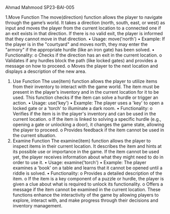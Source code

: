 Ahmad Mahmood
SP23-BAI-005

1.Move Function
The move(direction) function allows the player to navigate through the game’s world. It takes a direction (north, south, east, or west) as input and moves the player from the current location to a connected one if an exit exists in that direction. If there is no valid exit, the player is informed that they cannot move in that direction.
•	Usage: move('north')
•	Example: If the player is in the "courtyard" and moves north, they may enter the "armory" if the appropriate hurdle (like an iron gate) has been solved.
•	Functionality:
o	Checks if the direction has an exit in the current location.
o	Validates if any hurdles block the path (like locked gates) and provides a message on how to proceed.
o	Moves the player to the next location and displays a description of the new area.
1.	Use Function
The use(item) function allows the player to utilize items from their inventory to interact with the game world. The item must be present in the player’s inventory and in the current location for it to be used. This function checks if the item can solve a hurdle or trigger an action.
•	Usage: use('key')
•	Example: The player uses a 'key' to open a locked gate or a 'torch' to illuminate a dark room.
•	Functionality:
o	Verifies if the item is in the player's inventory and can be used in the current location.
o	If the item is linked to solving a specific hurdle (e.g., opening a gate or unlocking a door), it changes the game state, allowing the player to proceed.
o	Provides feedback if the item cannot be used in the current situation.
2.	Examine Function
The examine(item) function allows the player to inspect items in their current location. It describes the item and hints at its possible use or importance in the game. If the item cannot be used yet, the player receives information about what they might need to do in order to use it.
•	Usage: examine('torch')
•	Example: The player examines a 'book' on a table and learns that it cannot be opened until a riddle is solved.
•	Functionality:
o	Provides a detailed description of the item.
o	If the item is a key component of a puzzle or hurdle, the player is given a clue about what is required to unlock its functionality.
o	Offers a message if the item cannot be examined in the current location.
These functions enhance the interactivity of the game by allowing players to explore, interact with, and make progress through their decisions and inventory management.

